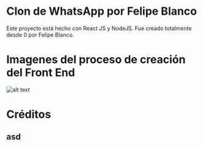 # Clon de WhatsApp por Felipe Blanco

Este proyecto está hecho con React JS y NodeJS.
Fue creado totalmente desde 0 por Felipe Blanco.


# Imagenes del proceso de creación del Front End
![alt text](http://imgfz.com/i/auEC0Ix.png)

# Créditos
## asd
